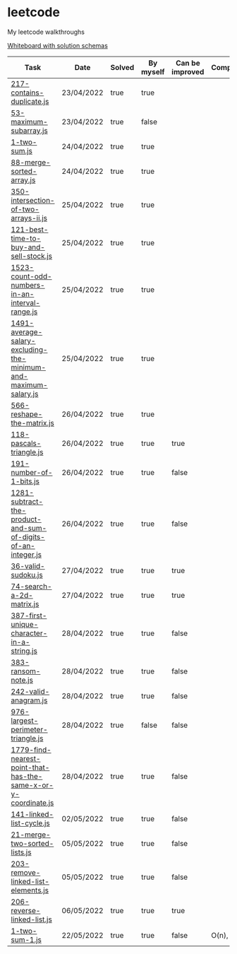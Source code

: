 # leetcode
My leetcode walkthroughs

[Whiteboard with solution schemas](https://app.mural.co/t/sandbox9710/m/sandbox9710/1650713153635/86e53ef0be0f5e3ba627847396192dbe0b430341?sender=u5754990d569da3fc75054723)

| Task                                                                                                                                                      | Date       | Solved | By myself | Can be improved | Complexity |
|-----------------------------------------------------------------------------------------------------------------------------------------------------------|------------|--------|-----------|-----------------|------------|
| [217-contains-duplicate.js](https://leetcode.com/problems/contains-duplicate/)                                                                            | 23/04/2022 | true   | true      |
| [53-maximum-subarray.js](https://leetcode.com/problems/maximum-subarray/)                                                                                 | 23/04/2022 | true   | false     |
| [1-two-sum.js](https://leetcode.com/problems/two-sum/)                                                                                                    | 24/04/2022 | true   | true      |
| [88-merge-sorted-array.js](https://leetcode.com/problems/merge-sorted-array/)                                                                             | 24/04/2022 | true   | true      |
| [350-intersection-of-two-arrays-ii.js](https://leetcode.com/problems/intersection-of-two-arrays-ii/)                                                      | 25/04/2022 | true   | true      |
| [121-best-time-to-buy-and-sell-stock.js](https://leetcode.com/problems/best-time-to-buy-and-sell-stock/)                                                  | 25/04/2022 | true   | true      |
| [1523-count-odd-numbers-in-an-interval-range.js](https://leetcode.com/problems/count-odd-numbers-in-an-interval-range/)                                   | 25/04/2022 | true   | true      |
| [1491-average-salary-excluding-the-minimum-and-maximum-salary.js](https://leetcode.com/problems/average-salary-excluding-the-minimum-and-maximum-salary/) | 25/04/2022 | true   | true      |
| [566-reshape-the-matrix.js](https://leetcode.com/problems/reshape-the-matrix/)                                                                            | 26/04/2022 | true   | true      |
| [118-pascals-triangle.js](https://leetcode.com/problems/pascals-triangle/)                                                                                | 26/04/2022 | true   | true      | true            |
| [191-number-of-1-bits.js](https://leetcode.com/problems/number-of-1-bits/)                                                                                | 26/04/2022 | true   | true      | false           |
| [1281-subtract-the-product-and-sum-of-digits-of-an-integer.js](https://leetcode.com/problems/subtract-the-product-and-sum-of-digits-of-an-integer/)       | 26/04/2022 | true   | true      | false           |
| [36-valid-sudoku.js](https://leetcode.com/problems/valid-sudoku/)                                                                                         | 27/04/2022 | true   | true      | true            |
| [74-search-a-2d-matrix.js](https://leetcode.com/problems/search-a-2d-matrix)                                                                              | 27/04/2022 | true   | true      | true            |
| [387-first-unique-character-in-a-string.js](https://leetcode.com/problems/first-unique-character-in-a-string/)                                            | 28/04/2022 | true   | true      | false           |
| [383-ransom-note.js](https://leetcode.com/problems/ransom-note/)                                                                                          | 28/04/2022 | true   | true      | false           |
| [242-valid-anagram.js](https://leetcode.com/problems/valid-anagram/)                                                                                      | 28/04/2022 | true   | true      | false           |
| [976-largest-perimeter-triangle.js](https://leetcode.com/problems/largest-perimeter-triangle)                                                             | 28/04/2022 | true   | false     | false           |
| [1779-find-nearest-point-that-has-the-same-x-or-y-coordinate.js](https://leetcode.com/problems/find-nearest-point-that-has-the-same-x-or-y-coordinate/)   | 28/04/2022 | true   | true      | false           |
| [141-linked-list-cycle.js](https://leetcode.com/problems/linked-list-cycle)                                                                               | 02/05/2022 | true   | true      | false           |
| [21-merge-two-sorted-lists.js](https://leetcode.com/problems/merge-two-sorted-lists)                                                                      | 05/05/2022 | true   | true      | false           |
| [203-remove-linked-list-elements.js](https://leetcode.com/problems/remove-linked-list-elements/)                                                          | 05/05/2022 | true   | true      | false           |
| [206-reverse-linked-list.js](https://leetcode.com/problems/reverse-linked-list)                                                                           | 06/05/2022 | true   | true      | true            |
| [1-two-sum-1.js](https://leetcode.com/problems/two-sum/)                                                                                                  | 22/05/2022 | true   | true      | false           | O(n), O(n) |
